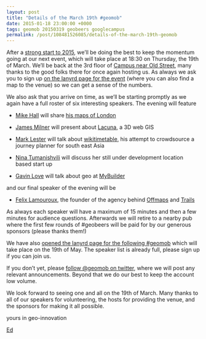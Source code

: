 ```yaml
--- 
layout: post
title: "Details of the March 19th #geomob"
date: 2015-01-18 23:00:00 +0000
tags: geomob 20150319 geobeers googlecampus
permalink: /post/108481526085/details-of-the-march-19th-geomob
---
```

After a [strong start to 2015](http://geomobldn.org/post/108249155865/2015-starts-off-well), we’ll be doing the best to keep the momentum going at our next event, which will take place at 18:30 on Thursday, the 19th of March. We’ll be back at the 3rd floor of [Campus near Old Street](https://www.campuslondon.com/), many thanks to the good folks there for once again hosting us. As always we ask you to sign up [on the lanyrd page for the event](http://lanyrd.com/2015/geomob-march/) (where you can also find a map to the venue) so we can get a sense of the numbers.

We also ask that you arrive on time, as we’ll be starting promptly as we again have a full roster of six interesting speakers. The evening will feature

*   [Mike Hall](https://twitter.com/thisismikehall) will share [his maps of London](http://www.thisismikehall.com/)
*   [James Milner](https://twitter.com/JamesLMilner) will present about [Lacuna](https://github.com/LoxodromeGit/Lacuna), a 3D web GIS  

*   [Mark Lester](https://twitter.com/wikitimetable) will talk about [wikitimetable](http://wikitimetable.com/), his attempt to crowdsource a journey planner for south east Asia
*   [Nina Tumanishvili](https://twitter.com/ninachinoo) will discuss her still under development location based start up
*   [Gavin Love](https://twitter.com/GavinLove) will talk about geo at [MyBuilder](http://www.mybuilder.com/)

and our final speaker of the evening will be

*   [Felix Lamouroux](https://twitter.com/FelixLamouroux), the founder of the agency behind [Offmaps](http://offmaps.com/) and [Trails](https://trails.io/en/)

As always each speaker will have a maximum of 15 minutes and then a few minutes for audience questions. Afterwards we will retire to a nearby pub where the first few rounds of #geobeers will be paid for by our generous sponsors (please thanks them!)

We have also [opened the lanyrd page for the following #geomob](http://lanyrd.com/2015/geomob-may/) which will take place on the 19th of May. The speaker list is already full, please sign up if you can join us.

If you don’t yet, please [follow @geomob on twitter](https://twitter.com/geomob), where we will post any relevant announcements. Beyond that we do our best to keep the account low volume.

We look forward to seeing one and all on the 19th of March. Many thanks to all of our speakers for volunteering, the hosts for providing the venue, and the sponsors for making it all possible.

yours in geo-innovation

[Ed](https://twitter.com/freyfogle)